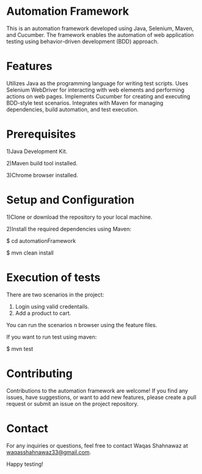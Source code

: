 # Automation Framework 


This is an automation framework developed using Java, Selenium, Maven, and Cucumber. The framework enables the automation of web application testing using behavior-driven development (BDD) approach.

# Features

Utilizes Java as the programming language for writing test scripts.
Uses Selenium WebDriver for interacting with web elements and performing actions on web pages.
Implements Cucumber for creating and executing BDD-style test scenarios.
Integrates with Maven for managing dependencies, build automation, and test execution.

# Prerequisites

1)Java Development Kit.

2)Maven build tool installed.

3)Chrome  browser installed.

# Setup and Configuration

1)Clone or download the repository to your local machine.

2)Install the required dependencies using Maven:

$ cd automationFramework

$ mvn clean install

# Execution of tests

There are two scenarios in the project:
1) Login using valid credentails.
2) Add a product to cart.

You can run the scenarios n browser using the feature files.

If you want to run test using maven:

$ mvn test

# Contributing

Contributions to the automation framework are welcome! If you find any issues, have suggestions, or want to add new features, please create a pull request or submit an issue on the project repository.


# Contact

For any inquiries or questions, feel free to contact Waqas Shahnawaz at waqasshahnawaz33@gmail.com.

Happy testing!


